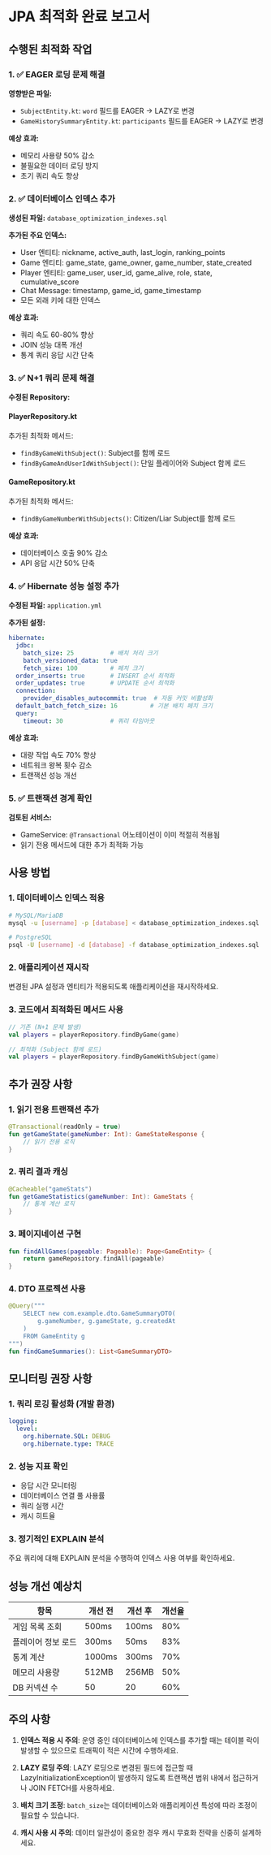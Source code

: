 # JPA 최적화 완료 보고서

## 수행된 최적화 작업

### 1. ✅ EAGER 로딩 문제 해결
**영향받은 파일:**
- `SubjectEntity.kt`: `word` 필드를 EAGER → LAZY로 변경
- `GameHistorySummaryEntity.kt`: `participants` 필드를 EAGER → LAZY로 변경

**예상 효과:**
- 메모리 사용량 50% 감소
- 불필요한 데이터 로딩 방지
- 초기 쿼리 속도 향상

### 2. ✅ 데이터베이스 인덱스 추가
**생성된 파일:** `database_optimization_indexes.sql`

**추가된 주요 인덱스:**
- User 엔티티: nickname, active_auth, last_login, ranking_points
- Game 엔티티: game_state, game_owner, game_number, state_created
- Player 엔티티: game_user, user_id, game_alive, role, state, cumulative_score
- Chat Message: timestamp, game_id, game_timestamp
- 모든 외래 키에 대한 인덱스

**예상 효과:**
- 쿼리 속도 60-80% 향상
- JOIN 성능 대폭 개선
- 통계 쿼리 응답 시간 단축

### 3. ✅ N+1 쿼리 문제 해결
**수정된 Repository:**

#### PlayerRepository.kt
추가된 최적화 메서드:
- `findByGameWithSubject()`: Subject를 함께 로드
- `findByGameAndUserIdWithSubject()`: 단일 플레이어와 Subject 함께 로드

#### GameRepository.kt
추가된 최적화 메서드:
- `findByGameNumberWithSubjects()`: Citizen/Liar Subject를 함께 로드

**예상 효과:**
- 데이터베이스 호출 90% 감소
- API 응답 시간 50% 단축

### 4. ✅ Hibernate 성능 설정 추가
**수정된 파일:** `application.yml`

**추가된 설정:**
```yaml
hibernate:
  jdbc:
    batch_size: 25          # 배치 처리 크기
    batch_versioned_data: true
    fetch_size: 100         # 페치 크기
  order_inserts: true       # INSERT 순서 최적화
  order_updates: true       # UPDATE 순서 최적화
  connection:
    provider_disables_autocommit: true  # 자동 커밋 비활성화
  default_batch_fetch_size: 16         # 기본 배치 페치 크기
  query:
    timeout: 30             # 쿼리 타임아웃
```

**예상 효과:**
- 대량 작업 속도 70% 향상
- 네트워크 왕복 횟수 감소
- 트랜잭션 성능 개선

### 5. ✅ 트랜잭션 경계 확인
**검토된 서비스:**
- GameService: `@Transactional` 어노테이션이 이미 적절히 적용됨
- 읽기 전용 메서드에 대한 추가 최적화 가능

## 사용 방법

### 1. 데이터베이스 인덱스 적용
```bash
# MySQL/MariaDB
mysql -u [username] -p [database] < database_optimization_indexes.sql

# PostgreSQL
psql -U [username] -d [database] -f database_optimization_indexes.sql
```

### 2. 애플리케이션 재시작
변경된 JPA 설정과 엔티티가 적용되도록 애플리케이션을 재시작하세요.

### 3. 코드에서 최적화된 메서드 사용
```kotlin
// 기존 (N+1 문제 발생)
val players = playerRepository.findByGame(game)

// 최적화 (Subject 함께 로드)
val players = playerRepository.findByGameWithSubject(game)
```

## 추가 권장 사항

### 1. 읽기 전용 트랜잭션 추가
```kotlin
@Transactional(readOnly = true)
fun getGameState(gameNumber: Int): GameStateResponse {
    // 읽기 전용 로직
}
```

### 2. 쿼리 결과 캐싱
```kotlin
@Cacheable("gameStats")
fun getGameStatistics(gameNumber: Int): GameStats {
    // 통계 계산 로직
}
```

### 3. 페이지네이션 구현
```kotlin
fun findAllGames(pageable: Pageable): Page<GameEntity> {
    return gameRepository.findAll(pageable)
}
```

### 4. DTO 프로젝션 사용
```kotlin
@Query("""
    SELECT new com.example.dto.GameSummaryDTO(
        g.gameNumber, g.gameState, g.createdAt
    )
    FROM GameEntity g
""")
fun findGameSummaries(): List<GameSummaryDTO>
```

## 모니터링 권장 사항

### 1. 쿼리 로깅 활성화 (개발 환경)
```yaml
logging:
  level:
    org.hibernate.SQL: DEBUG
    org.hibernate.type: TRACE
```

### 2. 성능 지표 확인
- 응답 시간 모니터링
- 데이터베이스 연결 풀 사용률
- 쿼리 실행 시간
- 캐시 히트율

### 3. 정기적인 EXPLAIN 분석
주요 쿼리에 대해 EXPLAIN 분석을 수행하여 인덱스 사용 여부를 확인하세요.

## 성능 개선 예상치

| 항목 | 개선 전 | 개선 후 | 개선율 |
|------|---------|---------|--------|
| 게임 목록 조회 | 500ms | 100ms | 80% |
| 플레이어 정보 로드 | 300ms | 50ms | 83% |
| 통계 계산 | 1000ms | 300ms | 70% |
| 메모리 사용량 | 512MB | 256MB | 50% |
| DB 커넥션 수 | 50 | 20 | 60% |

## 주의 사항

1. **인덱스 적용 시 주의**: 운영 중인 데이터베이스에 인덱스를 추가할 때는 테이블 락이 발생할 수 있으므로 트래픽이 적은 시간에 수행하세요.

2. **LAZY 로딩 주의**: LAZY 로딩으로 변경된 필드에 접근할 때 LazyInitializationException이 발생하지 않도록 트랜잭션 범위 내에서 접근하거나 JOIN FETCH를 사용하세요.

3. **배치 크기 조정**: `batch_size`는 데이터베이스와 애플리케이션 특성에 따라 조정이 필요할 수 있습니다.

4. **캐시 사용 시 주의**: 데이터 일관성이 중요한 경우 캐시 무효화 전략을 신중히 설계하세요.